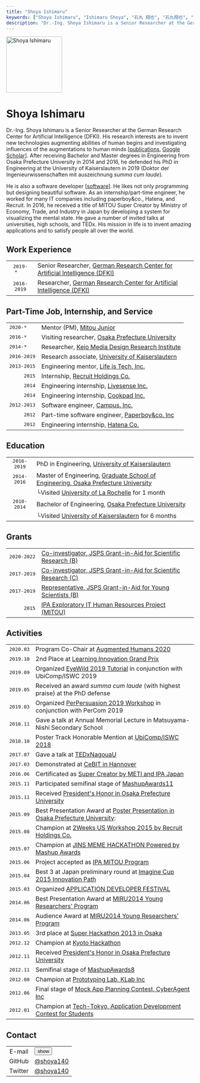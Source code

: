 ```yaml
---
title: "Shoya Ishimaru"
keywords: ["Shoya Ishimaru", "Ishimaru Shoya", "石丸 翔也", "石丸翔也", "Shoya", "Ishimaru", "shoya140", "DFKI", "Kaiserslautern", "Portfolio", "ポートフォリオ"]
description: "Dr.-Ing. Shoya Ishimaru is a Senior Researcher at the German Research Center for Artificial Intelligence (DFKI). His research interests are to invent new technologies augmenting abilities of human begins and investigating influences of the augmentations to human minds."
---
```


<img src="/img/icon_portrait.jpg" class="image-portrait" width="150px" alt="Shoya Ishimaru">

# Shoya Ishimaru

Dr.-Ing. Shoya Ishimaru is a Senior Researcher at the German Research Center for Artificial Intelligence (DFKI). His research interests are to invent new technologies augmenting abilities of human begins and investigating influences of the augmentations to human minds [[publications](/publications/), [Google Scholar](https://scholar.google.com/citations?user=052bgSAAAAAJ)\]. After receiving Bachelor and Master degrees in Engineering from Osaka Prefecture University in 2014 and 2016, he defended his PhD in Engineering at the University of Kaiserslautern in 2019 (Doktor der Ingenieurwissenschaften mit auszeichnung <i>summa cum laude</i>).

He is also a software developer [[software](/software/)]. He likes not only programming but designing beautiful software. As an internship/part-time engineer, he worked for many IT companies including paperboy&co., Hatena, and Recruit. In 2016, he received a title of MITOU Super Creator by Ministry of Economy, Trade, and Industry in Japan by developing a system for visualizing the mental state. He gave a number of invited talks at universities, high schools, and TEDx. His mission in life is to invent amazing applications and to satisfy people all over the world.

<h2 class="profile">Work Experience</h2>

|||
|:---:|:---|
|<tt>2019-*&nbsp;&nbsp;&nbsp;</tt>|Senior Researcher, <a href="http://www.dfki.de/web">German Research Center for Artificial Intelligence (DFKI)</a>|
|<tt>2016-2019</tt>|Researcher, <a href="http://www.dfki.de/web">German Research Center for Artificial Intelligence (DFKI)</a>|

<h2 class="profile">Part-Time Job, Internship, and Service</h2>

|||
|:---:|:---|
|<tt>2020-*&nbsp;&nbsp;&nbsp;</tt>|Mentor (PM), <a href="https://jr.mitou.org/">Mitou Junior</a>|
|<tt>2016-*&nbsp;&nbsp;&nbsp;</tt>|Visiting researcher, <span class="no-wrap"><a href="http://www.osakafu-u.ac.jp/english/">Osaka Prefecture University</a></span>|
|<tt>2014-*&nbsp;&nbsp;&nbsp;</tt>|Researcher, <span class="no-wrap"><a href="http://www.kmd.keio.ac.jp/">Keio Media Design Research Institute</a></span>|
|<tt>2016-2019</tt>|Research associate, <span class="no-wrap"><a href="https://www.uni-kl.de">University of Kaiserslautern</a></span>|
|<tt>2013-2015</tt>|Engineering mentor, <span class="no-wrap"><a href="http://life-is-tech.com/">Life is Tech, Inc.</a></span>|
|<tt>&nbsp;&nbsp;&nbsp;&nbsp;&nbsp;2015</tt>|Internship, <span class="no-wrap"><a href="http://www.recruit.jp/">Recruit Holdings Co.</a></span>|
|<tt>&nbsp;&nbsp;&nbsp;&nbsp;&nbsp;2014</tt>|Engineering internship, <span class="no-wrap"><a href="http://www.livesense.co.jp/">Livesense Inc.</a></span>|
|<tt>&nbsp;&nbsp;&nbsp;&nbsp;&nbsp;2014</tt>|Engineering internship, <span class="no-wrap"><a href="https://info.cookpad.com/">Cookpad Inc.</a></span>|
|<tt>2012-2013</tt>|Software engineer, <span class="no-wrap"><a href="http://campus-inc.org/">Campus. Inc.</a></span>|
|<tt>&nbsp;&nbsp;&nbsp;&nbsp;&nbsp;2012</tt>|Part-time software engineer, <span class="no-wrap"><a href="http://www.paperboy.co.jp/">Paperboy&co. Inc</a></span>|
|<tt>&nbsp;&nbsp;&nbsp;&nbsp;&nbsp;2012</tt>|Engineering internship, <span class="no-wrap"><a href="http://www.hatena.ne.jp/">Hatena Co.</a></span>|

<h2 class="profile">Education</h2>

|||
|:---:|:---|
|<tt>2016-2019</tt>|PhD in Engineering, <a href="https://www.uni-kl.de/en/home/">University of Kaiserslautern</a>|
|<tt>2014-2016</tt>|Master of Engineering, <a href="http://www.eng.osakafu-u.ac.jp/english/">Graduate School of Engineering, Osaka Prefecture University</a>|
||└Visited <a href="http://www.univ-larochelle.fr/?lang=en">University of La Rochelle</a> for 1 month|
|<tt>2010-2014</tt>|Bachelor of Engineering, <a href="https://www.osakafu-u.ac.jp/en/">Osaka Prefecture University</a>|
||└Visited <a href="https://www.uni-kl.de/en/home/">University of Kaiserslautern</a> for 6 months|

<h2 class="profile">Grants</h2>

|||
|:---:|:---|
|<tt>2020-2022</tt>|<a href="">Co-investigator, JSPS Grant-in-Aid for Scientific Research \(B\)</a>|
|<tt>2017-2019</tt>|<a href="https://kaken.nii.ac.jp/ja/grant/KAKENHI-PROJECT-17K00276/">Co-investigator, JSPS Grant-in-Aid for Scientific Research \(C\)</a>|
|<tt>2017-2019</tt>|<a href="https://kaken.nii.ac.jp/ja/grant/KAKENHI-PROJECT-17K12728/">Representative, JSPS Grant-in-Aid for Young Scientists (B)</a>|
|<tt>&nbsp;&nbsp;&nbsp;&nbsp;&nbsp;2015</tt>     |<a href="https://www.ipa.go.jp/jinzai/mitou/2015/gaiyou_s-4.html">IPA Exploratory IT Human Resources Project (MITOU)</a>|

<h2 class="profile">Activities</h2>

|||
|:---:|:---|
|<tt>2020.03</tt>|Program Co-Chair at <a href="https://augmented-humans.org/">Augmented Humans 2020</a>|
|<tt>2019.10</tt>|2nd Place at <a href="http://ligp.gingerapp.co.jp/">Learning Innovation Grand Prix</a>|
|<tt>2019.09</tt>|Organized <a href="http://eyewear.pro/eyewild2019/">EyeWild 2019 Tutorial</a> in conjunction with UbiComp/ISWC 2019|
|<tt>2019.05</tt>|Received an award <i>summa cum laude</i> (with highest praise) at the PhD defense|
|<tt>2019.03</tt>|Organized <a href="https://perpersuasion.ubi-lab.com/?fbclid=IwAR1QiuoopBcAkAVmGFygEcY4mYqrO-KjhzXZF664nhMdBb1uK1o5tFp7E4I">PerPersuasion 2019 Workshop</a> in conjunction with PerCom 2019|
|<tt>2018.11</tt>|Gave a talk at Annual Memorial Lecture in Matsuyama-Nishi Secondary School</a>|
|<tt>2018.10</tt>|Poster Track Honorable Mention at <a href="http://ubicomp.org/ubicomp2018/">UbiComp/ISWC 2018</a>|
|<tt>2017.07</tt>|Gave a talk at <a href="http://tedxnagoyau.com">TEDxNagouaU</a>|
|<tt>2017.03</tt>|Demonstrated at <a href="https://www.dfki.de/web/presse/pressemitteilung/2017/HyperMind"> CeBIT in Hannover</a>|
|<tt>2016.06</tt>|Certificated as <a href="http://www.meti.go.jp/english/press/2016/0602_01.html">Super Creator by METI and IPA Japan</a>|
|<tt>2015.11</tt>|Participated semifinal stage of <a href="http://mashupaward.jp/">MashupAwards11</a>|
|<tt>2015.11</tt>|Received <a href="http://shoya.io/ja/posts/honor2/">President's Honor in Osaka Prefecture University</a>|
|<tt>2015.09</tt>|Best Presentation Award at <a href="http://www.osakafu-u.ac.jp/">Poster Presentation in Osaka Prefecture University</a>:|
|<tt>2015.08</tt>|Champion at <a href="http://recruit-jinji.jp/workshop2015/">2Weeks US Workshop 2015 by Recruit Holdings Co.</a>|
|<tt>2015.07</tt>|Champion at <a href="https://mashupawards.doorkeeper.jp/events/25862">JINS MEME HACKATHON Powered by Mashup Awards</a>|
|<tt>2015.06</tt>|Project accepted as <a href="https://www.ipa.go.jp/jinzai/mitou/2015/koubokekka_index.html">IPA MITOU Program</a>|
|<tt>2015.04</tt>|Best 3 at Japan preliminary round at <a href="https://www.imaginecup.com/">Imagine Cup 2015 Innovation Path</a>|
|<tt>2015.03</tt>|Organized <a href="http://recruit-jinji.jp/adf_fes2015/">APPLICATION DEVELOPER FESTIVAL</a>|
|<tt>2014.06</tt>|Best Presentation Award at <a href="https://sites.google.com/site/miru2014okayama/wakate">MIRU2014 Young Researchers' Program</a>|
|<tt>2014.06</tt>|Audience Award at <a href="https://sites.google.com/site/miru2014okayama/wakate">MIRU2014 Young Researchers' Program</a>|
|<tt>2013.05</tt>|3rd place at <a href="http://jp.startup-dating.com/2013/05/super-hackathon-2013-in-osak">Super Hackathon 2013 in Osaka</a>|
|<tt>2012.12</tt>|Champion at <a href="http://bussorenre.com/?p=45">Kyoto Hackathon</a></a>|
|<tt>2012.11</tt>|Received <a href="http://shoya.io/ja/posts/honor/">President's Honor in Osaka Prefecture University</a>|
|<tt>2012.11</tt>|Semifinal stage of <a href="http://ma8.mashupaward.jp/">MashupAwards8</a>|
|<tt>2012.08</tt>|Champion at <a href="http://internship.blog.klab.jp/2012/08/10/ptlab1-day1/">Prototyping Lab, KLab Inc</a>|
|<tt>2012.06</tt>|Final stage of <a href="https://www.cyberagent.co.jp/list/mockplan.html">Mock App Planning Contest, CyberAgent Inc</a>|
|<tt>2012.01</tt>|Champion at <a href="http://tech-tokyo.com/?p=679">Tech-Tokyo, Application Development Contest for Students</a>|

<h2 class="profile">Contact</h2>

|||
|:---:|:---|
|E-mail|<span class="mail"><button>show</button></span>|
|GitHub|[@shoya140](https://github.com/shoya140/)|
|Twitter|[@shoya140](https://twitter.com/shoya140)|
